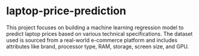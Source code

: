 # laptop-price-prediction
This project focuses on building a machine learning regression model to predict laptop prices based on various technical specifications. The dataset used is sourced from a real-world e-commerce platform and includes attributes like brand, processor type, RAM, storage, screen size, and GPU.
